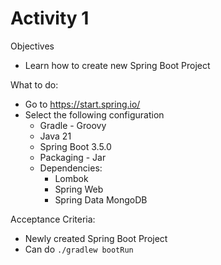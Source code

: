 # Activity 1

Objectives
- Learn how to create new Spring Boot Project

What to do:
- Go to https://start.spring.io/
- Select the following configuration
    - Gradle - Groovy
    - Java 21
    - Spring Boot 3.5.0
    - Packaging - Jar
    - Dependencies:
        - Lombok
        - Spring Web
        - Spring Data MongoDB

Acceptance Criteria:
- Newly created Spring Boot Project
- Can do `./gradlew bootRun`
